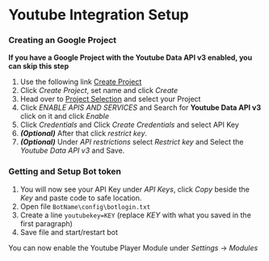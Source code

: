 # Youtube Integration Setup

### Creating an Google Project

**If you have a Google Project with the Youtube Data API v3 enabled, you can skip this step**

1. Use the following link [Create Project](https://console.developers.google.com/cloud-resource-manager?organizationId=0&supportedpurview=project)
2. Click *Create Project*, set name and click *Create*
3. Head over to [Project Selection](https://console.developers.google.com/projectselector2/apis/dashboard?organizationId=0&supportedpurview=project) and select your Project
4. Click *ENABLE APIS AND SERVICES* and Search for **Youtube Data API v3** click on it and click *Enable*
5. Click *Credentials* and Click *Create Credentials* and select API Key
6. ___(Optional)___ After that click *restrict key*. 
7. ___(Optional)___ Under *API restrictions* select *Restrict key* and Select the *Youtube Data API v3* and Save.

### Getting and Setup Bot token

1. You will now see your API Key under *API Keys*, click *Copy* beside the _Key_ and paste code to safe location.
2. Open file `BotName\config\botlogin.txt`
3. Create a line `youtubekey=KEY` (replace *KEY* with what you saved in the first paragraph)
4. Save file and start/restart bot

You can now enable the Youtube Player Module under *Settings* -> *Modules*
